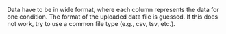 Data have to be in wide format, where each column represents the data for one condition. The format of the uploaded data file is guessed. If this does not work, try to use a common file type (e.g., csv, tsv, etc.).